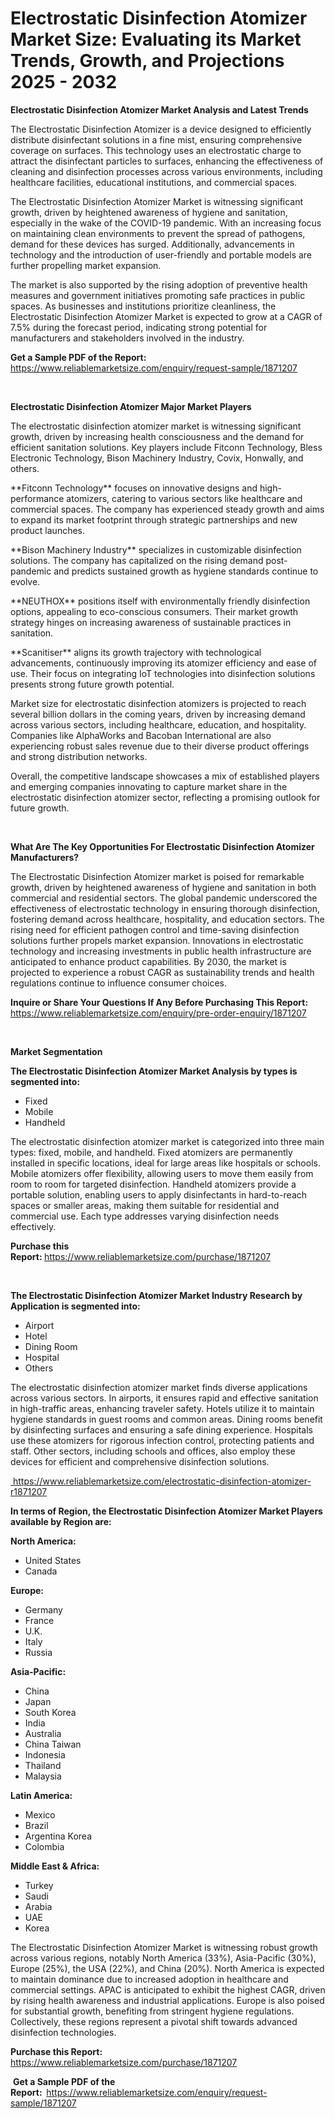 <p><h1>Electrostatic Disinfection Atomizer Market Size: Evaluating its Market Trends, Growth, and Projections 2025 - 2032</h1></p><p><strong>Electrostatic Disinfection Atomizer Market Analysis and Latest Trends</strong></p>
<p><p>The Electrostatic Disinfection Atomizer is a device designed to efficiently distribute disinfectant solutions in a fine mist, ensuring comprehensive coverage on surfaces. This technology uses an electrostatic charge to attract the disinfectant particles to surfaces, enhancing the effectiveness of cleaning and disinfection processes across various environments, including healthcare facilities, educational institutions, and commercial spaces.</p><p>The Electrostatic Disinfection Atomizer Market is witnessing significant growth, driven by heightened awareness of hygiene and sanitation, especially in the wake of the COVID-19 pandemic. With an increasing focus on maintaining clean environments to prevent the spread of pathogens, demand for these devices has surged. Additionally, advancements in technology and the introduction of user-friendly and portable models are further propelling market expansion.</p><p>The market is also supported by the rising adoption of preventive health measures and government initiatives promoting safe practices in public spaces. As businesses and institutions prioritize cleanliness, the Electrostatic Disinfection Atomizer Market is expected to grow at a CAGR of 7.5% during the forecast period, indicating strong potential for manufacturers and stakeholders involved in the industry.</p></p>
<p><strong>Get a Sample PDF of the Report:&nbsp;</strong> <a href="https://www.reliablemarketsize.com/enquiry/request-sample/1871207?utm_campaign=1133&utm_medium=2&utm_source=Github&utm_content=ia&utm_term=12042025&utm_id=electrostatic-disinfection-atomizer">https://www.reliablemarketsize.com/enquiry/request-sample/1871207</a></p>
<p>&nbsp;</p>
<p><strong>Electrostatic Disinfection Atomizer Major Market Players</strong></p>
<p><p>The electrostatic disinfection atomizer market is witnessing significant growth, driven by increasing health consciousness and the demand for efficient sanitation solutions. Key players include Fitconn Technology, Bless Electronic Technology, Bison Machinery Industry, Covix, Honwally, and others.</p><p>**Fitconn Technology** focuses on innovative designs and high-performance atomizers, catering to various sectors like healthcare and commercial spaces. The company has experienced steady growth and aims to expand its market footprint through strategic partnerships and new product launches.</p><p>**Bison Machinery Industry** specializes in customizable disinfection solutions. The company has capitalized on the rising demand post-pandemic and predicts sustained growth as hygiene standards continue to evolve.</p><p>**NEUTHOX** positions itself with environmentally friendly disinfection options, appealing to eco-conscious consumers. Their market growth strategy hinges on increasing awareness of sustainable practices in sanitation.</p><p>**Scanitiser** aligns its growth trajectory with technological advancements, continuously improving its atomizer efficiency and ease of use. Their focus on integrating IoT technologies into disinfection solutions presents strong future growth potential.</p><p>Market size for electrostatic disinfection atomizers is projected to reach several billion dollars in the coming years, driven by increasing demand across various sectors, including healthcare, education, and hospitality. Companies like AlphaWorks and Bacoban International are also experiencing robust sales revenue due to their diverse product offerings and strong distribution networks.</p><p>Overall, the competitive landscape showcases a mix of established players and emerging companies innovating to capture market share in the electrostatic disinfection atomizer sector, reflecting a promising outlook for future growth.</p></p>
<p>&nbsp;</p>
<p><strong>What Are The Key Opportunities For Electrostatic Disinfection Atomizer Manufacturers?</strong></p>
<p><p>The Electrostatic Disinfection Atomizer market is poised for remarkable growth, driven by heightened awareness of hygiene and sanitation in both commercial and residential sectors. The global pandemic underscored the effectiveness of electrostatic technology in ensuring thorough disinfection, fostering demand across healthcare, hospitality, and education sectors. The rising need for efficient pathogen control and time-saving disinfection solutions further propels market expansion. Innovations in electrostatic technology and increasing investments in public health infrastructure are anticipated to enhance product capabilities. By 2030, the market is projected to experience a robust CAGR as sustainability trends and health regulations continue to influence consumer choices.</p></p>
<p><strong>Inquire or Share Your Questions If Any Before Purchasing This Report:</strong> <a href="https://www.reliablemarketsize.com/enquiry/pre-order-enquiry/1871207?utm_campaign=1133&utm_medium=2&utm_source=Github&utm_content=ia&utm_term=12042025&utm_id=electrostatic-disinfection-atomizer">https://www.reliablemarketsize.com/enquiry/pre-order-enquiry/1871207</a></p>
<p>&nbsp;</p>
<p><strong>Market Segmentation</strong></p>
<p><strong>The Electrostatic Disinfection Atomizer Market Analysis by types is segmented into:</strong></p>
<p><ul><li>Fixed</li><li>Mobile</li><li>Handheld</li></ul></p>
<p><p>The electrostatic disinfection atomizer market is categorized into three main types: fixed, mobile, and handheld. Fixed atomizers are permanently installed in specific locations, ideal for large areas like hospitals or schools. Mobile atomizers offer flexibility, allowing users to move them easily from room to room for targeted disinfection. Handheld atomizers provide a portable solution, enabling users to apply disinfectants in hard-to-reach spaces or smaller areas, making them suitable for residential and commercial use. Each type addresses varying disinfection needs effectively.</p></p>
<p><strong>Purchase this Report:&nbsp;</strong><a href="https://www.reliablemarketsize.com/purchase/1871207?utm_campaign=1133&utm_medium=2&utm_source=Github&utm_content=ia&utm_term=12042025&utm_id=electrostatic-disinfection-atomizer">https://www.reliablemarketsize.com/purchase/1871207</a></p>
<p>&nbsp;</p>
<p><strong>The Electrostatic Disinfection Atomizer Market Industry Research by Application is segmented into:</strong></p>
<p><ul><li>Airport</li><li>Hotel</li><li>Dining Room</li><li>Hospital</li><li>Others</li></ul></p>
<p><p>The electrostatic disinfection atomizer market finds diverse applications across various sectors. In airports, it ensures rapid and effective sanitation in high-traffic areas, enhancing traveler safety. Hotels utilize it to maintain hygiene standards in guest rooms and common areas. Dining rooms benefit by disinfecting surfaces and ensuring a safe dining experience. Hospitals use these atomizers for rigorous infection control, protecting patients and staff. Other sectors, including schools and offices, also employ these devices for efficient and comprehensive disinfection solutions.</p></p>
<p><a href="https://www.reliablemarketsize.com/electrostatic-disinfection-atomizer-r1871207?utm_campaign=1133&utm_medium=2&utm_source=Github&utm_content=ia&utm_term=12042025&utm_id=electrostatic-disinfection-atomizer">&nbsp;https://www.reliablemarketsize.com/electrostatic-disinfection-atomizer-r1871207</a></p>
<p><strong>In terms of Region, the Electrostatic Disinfection Atomizer Market Players available by Region are:</strong></p>
<p>
    <p> <strong> North America: </strong>
        <ul>
            <li>United States</li>
            <li>Canada</li>
        </ul>
        </p> 
    <p> <strong> Europe: </strong>
        <ul>
            <li>Germany</li>
            <li>France</li>
            <li>U.K.</li>
            <li>Italy</li>
            <li>Russia</li>
        </ul>
        </p> 
    <p> <strong> Asia-Pacific: </strong>
        <ul>
            <li>China</li>
            <li>Japan</li>
            <li>South Korea</li>
            <li>India</li>
            <li>Australia</li>
            <li>China Taiwan</li>
            <li>Indonesia</li>
            <li>Thailand</li>
            <li>Malaysia</li>
        </ul>
        </p> 
    <p> <strong> Latin America: </strong>
        <ul>
            <li>Mexico</li>
            <li>Brazil</li>
            <li>Argentina Korea</li>
            <li>Colombia</li>
        </ul>
        </p> 
    <p> <strong> Middle East & Africa: </strong>
        <ul>
            <li>Turkey</li>
            <li>Saudi</li>
            <li>Arabia</li>
            <li>UAE</li>
            <li>Korea</li>
        </ul>
    </p>
    </p>
<p><p>The Electrostatic Disinfection Atomizer Market is witnessing robust growth across various regions, notably North America (33%), Asia-Pacific (30%), Europe (25%), the USA (22%), and China (20%). North America is expected to maintain dominance due to increased adoption in healthcare and commercial settings. APAC is anticipated to exhibit the highest CAGR, driven by rising health awareness and industrial applications. Europe is also poised for substantial growth, benefiting from stringent hygiene regulations. Collectively, these regions represent a pivotal shift towards advanced disinfection technologies.</p></p>
<p><strong>Purchase this Report: </strong><a href="https://www.reliablemarketsize.com/purchase/1871207?utm_campaign=1133&utm_medium=2&utm_source=Github&utm_content=ia&utm_term=12042025&utm_id=electrostatic-disinfection-atomizer">https://www.reliablemarketsize.com/purchase/1871207</a></p>
<p>&nbsp;<strong>Get a Sample PDF of the Report:&nbsp;&nbsp;</strong><a href="https://www.reliablemarketsize.com/enquiry/request-sample/1871207?utm_campaign=1133&utm_medium=2&utm_source=Github&utm_content=ia&utm_term=12042025&utm_id=electrostatic-disinfection-atomizer">https://www.reliablemarketsize.com/enquiry/request-sample/1871207</a></p>
<p><strong></strong></p>
<p><p></p><p></p><p></p></p>